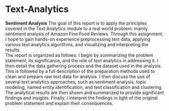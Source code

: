 # Text-Analytics
**Sentiment Analysis**
The goal of this report is to apply the principles covered in the Text Analytics module to a real
world problem: mainly sentiment analysis of Amazon Fine Food Reviews. Through this 
assignment, I hope to gain hands-on experience preprocessing text data, applying various text 
analytics algorithms, and visualizing and interpreting the results.  
The report is organized as follows: I begin by summarizing the problem statement, its significance, 
and the role of text analytics in addressing it. I then detail the data gathering process and the dataset 
used in the analysis. This is followed by a full description of the preparation methods used to clean 
and prepare raw text data for analysis. I then discuss the use of several text analytics approaches, 
such as sentiment analysis, topic modeling, named entity identification, and text classification and 
clustering. The analytical results are then shown and summarized to provide significant findings 
and insights. Finally, I interpret the findings in light of the original problem statement and explain 
their consequences.  
